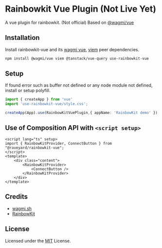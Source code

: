 # Rainbowkit Vue Plugin (Not Live Yet)

A vue plugin for rainbowkit. (Not official)
Based on [@wagmi/vue](https://github.com/wevm/wagmi)

## Installation

Install rainbowkit-vue and its [wagmi vue](https://github.com/unicape/use-wagmi/tree/main), [viem](https://viem.sh) peer dependencies.

```bash
npm install @wagmi/vue viem @tanstack/vue-query use-rainbowkit-vue 
```

## Setup

If found error such as buffer not defined or any node module not defined, install or setup polyfill.

```ts
import { createApp } from 'vue'
import 'use-rainbowkit-vue/style.css';

createApp(App).use(RainbowKitVuePlugin,{ appName: 'RainbowKit demo' })
```

## Use of Composition API with `<script setup>`

```vue
<script lang="ts" setup>
import { RainbowKitProvider, ConnectButton } from "@raveyard/rainbowkit-vue";
</script>
<template>
    <div class="content">
        <RainbowKitProvider>
            <ConnectButton />
        </RainbowKitProvider>
    </div>
</template>
```

## Credits

- [wagmi.sh](https://wagmi.sh/)
- [RainbowKit](https://www.rainbowkit.com/)

## License

Licensed under the [MIT](https://opensource.org/license/MIT) License.
